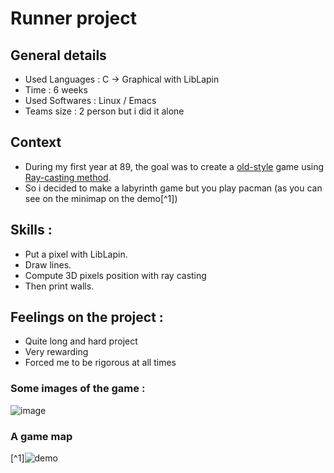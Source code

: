 # Runner project

## General details
- Used Languages : C -> Graphical with LibLapin
- Time : 6 weeks
- Used Softwares : Linux / Emacs
- Teams size : 2 person but i did it alone

## Context
- During my first year at 89, the goal was to create a [old-style](https://www.youtube.com/watch?v=561sPCk6ByE) game using [Ray-casting method](https://en.wikipedia.org/wiki/Ray_casting).
- So i decided to make a labyrinth game but you play pacman (as you can see on the minimap on the demo[^1])

## Skills : 
- Put a pixel with LibLapin.
- Draw lines.
- Compute 3D pixels position with ray casting
- Then print walls.

## Feelings on the project :
- Quite long and hard project
- Very rewarding
- Forced me to be rigorous at all times

### Some images of the game :
![image](https://github.com/BlueBerryBB9/runner/assets/118543302/8d9c642e-334f-4e9f-ac67-44ca0d391cf6)
### A game map
[^1]![demo](IMG_4962-ezgif.com-video-to-gif-converter.gif)
